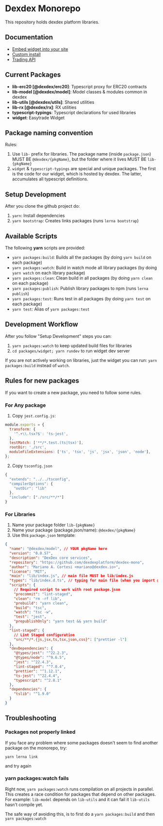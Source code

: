 # Dexdex Monorepo

This repository holds dexdex platform libraries.

## Documentation

- [Embed widget into your site](https://github.com/dexdexplatform/dexdex-mono/wiki/Widget--Install)
- [Custom install](https://github.com/dexdexplatform/dexdex-mono/wiki/Custom-install) 
- [Trading API](https://github.com/dexdexplatform/dexdex-mono/wiki/API---Trading)

## Current Packages

- **lib-erc20 [@dexdex/erc20]**: Typescript proxy for ERC20 contracts
- **lib-model [@dexdex/model]**: Model classes & modules common in dexdex
- **lib-utils [@dexdex/utils]**: Shared utilities
- **lib-rx [@dexdex/rx]**: RX utilities
- **typescript-typings**: Typescript declarations for used libraries
- **widget**: Easytrade Widget

## Package naming convention

Rules:

1.  Use `lib-` prefix for libraries. The package name (inside `package.json`) MUST BE
    `@dexdex/{pkgName}`, but the folder where it lives MUST BE `lib-{pkgName}`
2.  `widget` & `typescript-typings` are special and unique packages. The first is the
    code for our widget, which is hosted by dexdex. The latter, accumulates all
    typescript definitions.

## Setup Development

After you clone the github project do:

1.  `yarn`: Install dependencies
2.  `yarn bootstrap`: Creates links packages (runs `lerna bootstrap`)

## Available Scripts

The following **yarn** scripts are provided:

- `yarn packages:build`: Builds all the packages (by doing `yarn build` on each package)
- `yarn packages:watch`: Build in watch mode all library packages (by doing `yarn watch` on each library package)
- `yarn packages:clean`: Clean build in all packages (by doing `yarn clean` on each package)
- `yarn packages:publish`: Publish library packages to npm (runs `lerna publish`)
- `yarn packages:test`: Runs test in all packages (by doing `yarn test` on each package)
- `yarn test`: Alias of `yarn packages:test`

## Development Workflow

After you follow "Setup Development" steps you can:

1.  `yarn packages:watch` to keep updated build files for libraries
2.  `cd packages/widget; yarn rundev` to run widget dev server

If you are not actively working on libraries, just the widget you can run: `yarn packages:build`
instead of `watch`.

## Rules for new packages

If you want to create a new package, you need to follow some rules.

### For Any package

1.  Copy `jest.config.js`:

```js
module.exports = {
  transform: {
    '^.+\\.tsx?$': 'ts-jest',
  },
  testMatch: ['**/*.test.(ts|tsx)'],
  rootDir: './src',
  moduleFileExtensions: ['ts', 'tsx', 'js', 'jsx', 'json', 'node'],
};
```

2.  Copy `tsconfig.json`

```js
{
  "extends": "../../tsconfig",
  "compilerOptions": {
    "outDir": "lib"
  },
  "include": ["./src/**/*"]
}
```

### For Libraries

1.  Name your package folder `lib-{pkgName}`
2.  Name your package (package.json/name): `@dexdex/{pkgName}`
3.  Use this `package.json` template:

```json
{
  "name": "@dexdex/model", // YOUR pkgName here
  "version": "0.0.57",
  "description": "DexDex core services",
  "repository": "https://github.com/dexdexplatform/dexdex-mono",
  "author": "Mariano A. Cortesi <mariano@dexdex.io>",
  "license": "MIT",
  "main": "lib/index.js", // main file MUST be lib/index.js
  "types": "lib/index.d.ts", // typing for main file (when you import @dexdex/model for example)
  "scripts": {
    // Required script to work with root package.json
    "precommit": "lint-staged",
    "clean": "rm -rf lib",
    "prebuild": "yarn clean",
    "build": "tsc",
    "watch": "tsc -w",
    "test": "jest",
    "prepublishOnly": "yarn test && yarn build"
  },
  "lint-staged": {
    // Lint Staged configuration
    "src/**/*.{js,jsx,ts,tsx,json,css}": ["prettier -l"]
  },
  "devDependencies": {
    "@types/jest": "^22.2.3",
    "@types/node": "^9.6.5",
    "jest": "^22.4.3",
    "lint-staged": "^7.0.4",
    "prettier": "^1.12.1",
    "ts-jest": "^22.4.4",
    "typescript": "^2.8.1"
  },
  "dependencies": {
    "tslib": "^1.9.0"
  }
}
```

## Troubleshooting

### Packages not properly linked

If you face any problem where some packages doesn't seem to find another package on the monorepo,
try:

`yarn lerna link`

and try again

### yarn packages:watch fails

Right now, `yarn packages:watch` runs compilation on all projects in parallel. This creates a race
condition for packages that depend on other packages. For example: `lib-model` depends on `lib-utils`
and it can fail it `lib-utils` hasn't compile yet.

The safe way of avoiding this, is to first do a `yarn packages:build` and then `yarn packages:watch`
